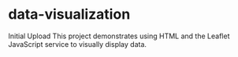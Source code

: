 # data-visualization
Initial Upload
This project demonstrates using HTML and the Leaflet JavaScript service to visually display data.
